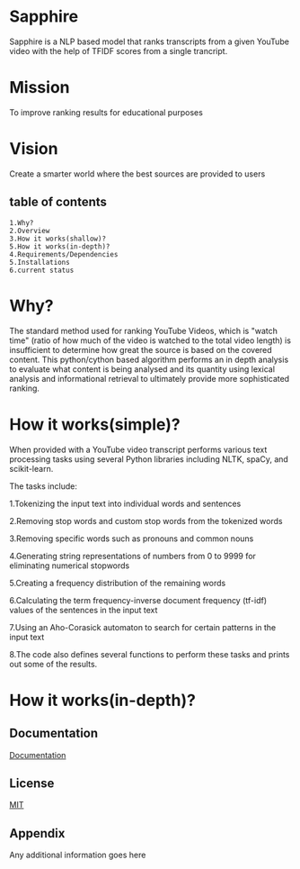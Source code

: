 
# Sapphire

Sapphire is a NLP based model that ranks transcripts from a given YouTube video with the help of TFIDF scores from a single trancript.


# Mission

To improve ranking results for educational purposes
# Vision

Create a smarter world where the best sources are provided to users

## table of contents
    1.Why?
    2.Overview
    3.How it works(shallow)?
    5.How it works(in-depth)?
    4.Requirements/Dependencies
    5.Installations
    6.current status

# Why?

The standard method used for ranking YouTube Videos, which is "watch time" (ratio of how much of the video is watched to the total video length) is insufficient to determine how great the source is based on the covered content. This python/cython based algorithm performs an in depth analysis to evaluate what content is being analysed and its quantity using lexical analysis and informational retrieval to ultimately provide more sophisticated ranking.

# How it works(simple)?

When provided with a YouTube video transcript performs various text processing tasks using several Python libraries including NLTK, spaCy, and scikit-learn.


The tasks include:

1.Tokenizing the input text into individual words and sentences

2.Removing stop words and custom stop words from the tokenized words

3.Removing specific words such as pronouns and common nouns

4.Generating string representations of numbers from 0 to 9999 for eliminating numerical stopwords

5.Creating a frequency distribution of the remaining words

6.Calculating the term frequency-inverse document frequency (tf-idf) values of the sentences in the input text

7.Using an Aho-Corasick automaton to search for certain patterns in the input text

8.The code also defines several functions to perform these tasks and prints out some of the results.

# How it works(in-depth)?

## Documentation

[Documentation](https://linktodocumentation)


## License

[MIT](https://choosealicense.com/licenses/mit/)


## Appendix

Any additional information goes here

